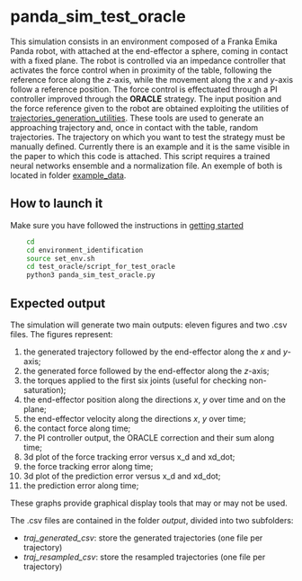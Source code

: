 # panda_sim_test_oracle

This simulation consists in an environment composed of a Franka Emika Panda robot, with attached at the end-effector a sphere, coming in contact with a fixed plane.
The robot is controlled via an impedance controller that activates the force control when in proximity of the table, following the reference force along the _z_-axis, while the movement along the _x_ and _y_-axis follow a reference position.
The force control is effectuated through a PI controller improved through the **ORACLE** strategy.
The input position and the force reference given to the robot are obtained exploiting the utilities of [trajectories_generation_utilities](../../trajectories_generation_utilities).
These tools are used to generate an approaching trajectory and, once in contact with the table, random trajectories.
The trajectory on which you want to test the strategy must be manually defined. Currently there is an example and it is the same visible in the paper to which this code is attached.
This script requires a trained neural networks ensemble and a normalization file. An exemple of both is located in folder [example_data](../script_for_test_oracle/example_data).

## How to launch it

Make sure you have followed the instructions in [getting started](../../Readme.md)

```sh
    cd 
    cd environment_identification
    source set_env.sh
    cd test_oracle/script_for_test_oracle
    python3 panda_sim_test_oracle.py
```

## Expected output

The simulation will generate two main outputs: eleven figures and two .csv files.
The figures represent:

1. the generated trajectory followed by the end-effector along the _x_ and _y_-axis;
2. the generated force followed by the end-effector along the _z_-axis;
3. the torques applied to the first six joints (useful for checking non-saturation);
4. the end-effector position along the directions _x_, _y_ over time and on the plane;
5. the end-effector velocity along the directions _x_, _y_ over time;
6. the contact force along time;
7. the PI controller output, the ORACLE correction and their sum along time;
8. 3d plot of the force tracking error versus x_d and xd_dot;
9. the force tracking error along time;
10. 3d plot of the prediction error versus x_d and xd_dot;
11. the prediction error along time;

These graphs provide graphical display tools that may or may not be used.

The .csv files are contained in the folder _output_, divided into two subfolders:

* _traj_generated_csv_: store the generated trajectories (one file per trajectory)
* _traj_resampled_csv_: store the resampled trajectories (one file per trajectory)
